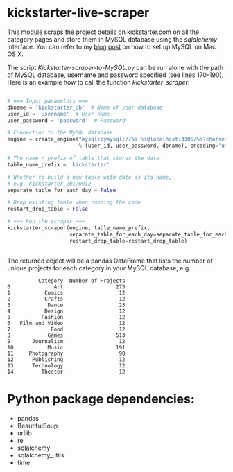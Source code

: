 # kickstarter-live-scraper

This module scraps the project details on kickstarter.com on all the category pages and store 
them in MySQL database using the *sqlalchemy* interface. You can refer to my [blog post](https://csyhuang.github.io/2017/09/09/install-mysql/) 
on how to set up MySQL on Mac OS X.

The script *Kickstarter-scraper-to-MySQL.py* can be run alone with the path of MySQL database,
 username and password specified (see lines 170-190). Here is an example how to call the function *kickstarter_scraper*:
 
```python

# === Input parameters ===
dbname = 'kickstarter_db'  # Name of your database
user_id = 'username'  # User name
user_password = 'password'  # Password

# Connection to the MySQL database
engine = create_engine("mysql+pymysql://%s:%s@localhost:3306/%s?charset=utf8"
                       % (user_id, user_password, dbname), encoding='utf8')

# The name / prefix of table that stores the data
table_name_prefix = 'kickstarter'

# Whether to build a new table with date as its name,
# e.g. kickstarter_20170912
separate_table_for_each_day = False

# Drop existing table when running the code
restart_drop_table = False

# === Run the scraper ===
kickstarter_scraper(engine, table_name_prefix,
                    separate_table_for_each_day=separate_table_for_each_day,
                    restart_drop_table=restart_drop_table)
                        
```

The returned object will be a pandas DataFrame that lists the number of unique projects for
 each category in your MySQL database, e.g.
 
```
          Category  Number of Projects
0              Art                 275
1           Comics                  12
2           Crafts                  12
3            Dance                  23
4           Design                  12
5          Fashion                  12
6   Film_and_Video                  12
7             Food                  12
8            Games                 513
9       Journalism                  12
10           Music                 191
11     Photography                  90
12      Publishing                  12
13      Technology                  12
14         Theater                  12
``` 
 
# Python package dependencies:
- pandas
- BeautifulSoup  
- urllib  
- re  
- sqlalchemy  
- sqlalchemy_utils
- time

